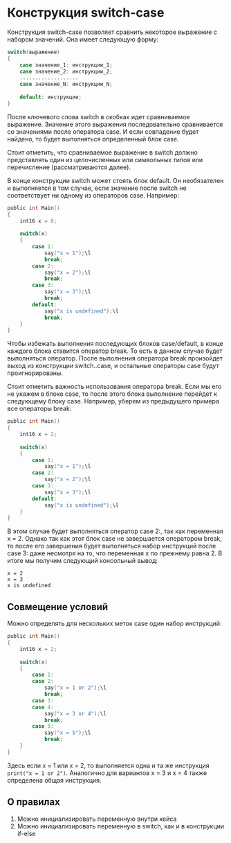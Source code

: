 # Конструкция switch-case

Конструкция switch-case позволяет сравнить некоторое выражение с набором значений. Она имеет следующую форму:

```C
switch(выражение)
{
    case значение_1: инструкции_1;
    case значение_2: инструкции_2;
    ...................
    case значение_N: инструкции_N;
     
    default: инструкции;
}
```
После ключевого слова switch в скобках идет сравниваемое выражение.
Значение этого выражения последовательно сравнивается со значениями после оператора сase.
И если совпадение будет найдено, то будет выполняться определенный блок сase.

Стоит отметить, что сравниваемое выражение в switch должно представлять один из целочисленных или символьных типов или перечисление (рассматриваются далее).

В конце конструкции switch может стоять блок default.
Он необязателен и выполняется в том случае, если значение после switch не соответствует ни одному из операторов case.
Например:

```C
public int Main()
{
    int16 x = 8;
      
    switch(x)
    {
        case 1: 
            say("x = 1");\l
            break;
        case 2: 
            say("x = 2");\l
            break;
        case 3: 
            say("x = 3");\l
            break;
        default: 
            say("x is undefined");\l
            break;
    }
}
```
Чтобы избежать выполнения последующих блоков case/default, в конце каждого блока ставится оператор break.
То есть в данном случае будет выполняться оператор. После выполнения оператора break произойдет выход из конструкции switch..case, 
и остальные операторы case будут проигнорированы.

Стоит отметить важность использования оператора break.
Если мы его не укажем в блоке case, то после этого блока выполнение перейдет к следующему блоку case.
Например, уберем из предыдущего примера все операторы break:

```C
public int Main()
{
    int16 x = 2;
      
    switch(x)
    {
        case 1: 
            say("x = 1");\l
        case 2: 
            say("x = 2");\l
        case 3: 
            say("x = 3");\l
        default: 
            say("x is undefined");\l
    }
}
```
В этом случае будет выполняться оператор case 2:, так как переменная x = 2.
Однако так как этот блок case не завершается оператором break, то после его завершения будет выполняться набор инструкций после case 3:
даже несмотря на то, что переменная x по прежнему равна 2.
В итоге мы получим следующий консольный вывод:

```
x = 2
x = 3
x is undefined
```

## Совмещение условий

Можно определять для нескольких меток case один набор инструкций:

```C
public int Main()
{
    int16 x = 2;
       
    switch(x)
    {
        case 1:
        case 2: 
            say("x = 1 or 2");\l
            break;
        case 3: 
        case 4:
            say("x = 3 or 4");\l
            break;
        case 5:
            say("x = 5");\l
            break;
    }
}
```
Здесь если x = 1 или x = 2, то выполняется одна и та же инструкция `print("x = 1 or 2")`. Аналогично для вариантов x = 3 и x = 4 также определена общая инструкция.

## О правилах

1. Можно инициализировать переменную внутри кейса
2. Можно инициализировать переменную в switch, как и в конструкции if-else
